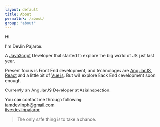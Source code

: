 ```yaml
---
layout: default
title: About
permalink: /about/
group: "about"
---
```

<title>About | Devlin Pajaron</title>

Hi.

I'm Devlin Pajaron.

A [JavaScript](https://www.javascript.com/) Developer that started to explore the big world of JS just last year.

Present focus is Front End development, and technologes are [AngularJS](https://angularjs.org/), [React](https://facebook.github.io/react/) and a little bit of [Vue.js](https://vuejs.org/). But will explore Back End development soon enough.

Currently an AngularJS Developer at [AsiaInspection](http://www.asiainspection.com/).

You can contact me through following:<br/>
<a href="mailto:iamdevlinph@gmail.com"><i class="icon-mail"></i>iamdevlinph@gmail.com</a><br/>
<a href="skype:live:devlinpajaron?chat"><i class="icon-skype"></i>live:devlinpajaron</a>

<blockquote cite="http://www.worldwildlife.org/who/index.html">
The only safe thing is to take a chance.
</blockquote>
